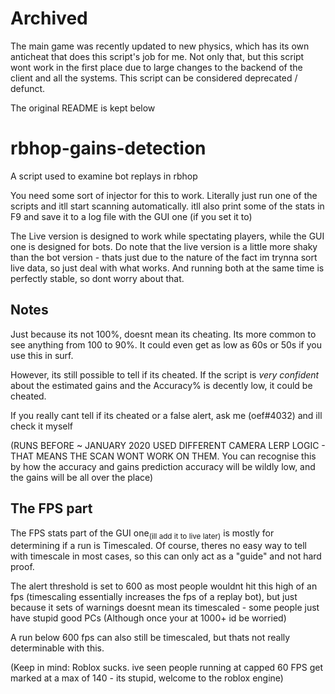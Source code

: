 # Archived
The main game was recently updated to new physics, which has its own anticheat that does this script's job for me. Not only that, but this script wont work in the first place due to large changes to the backend of the client and all the systems. This script can be considered deprecated / defunct.

The original README is kept below

# rbhop-gains-detection
A script used to examine bot replays in rbhop

You need some sort of injector for this to work. Literally just run one of the scripts and itll start scanning automatically.
itll also print some of the stats in F9 and save it to a log file with the GUI one (if you set it to)

The Live version is designed to work while spectating players, while the GUI one is designed for bots. Do note that the live version is a little more shaky than the bot version - thats just due to the nature of the fact im trynna sort live data, so just deal with what works. And running both at the same time is perfectly stable, so dont worry about that.

## Notes
Just because its not 100%, doesnt mean its cheating. Its more common to see anything from 100 to 90%. It could even get as low as 60s or 50s if you use this in surf.

However, its still possible to tell if its cheated. If the script is *very confident* about the estimated gains and the Accuracy% is decently low, it could be cheated.

If you really cant tell if its cheated or a false alert, ask me (oef#4032) and ill check it myself

(RUNS BEFORE ~ JANUARY 2020 USED DIFFERENT CAMERA LERP LOGIC - THAT MEANS THE SCAN WONT WORK ON THEM.
You can recognise this by how the accuracy and gains prediction accuracy will be wildly low, and the gains will be all over the place)

## The FPS part
The FPS stats part of the GUI one<sub>(ill add it to live later)</sub> is mostly for determining if a run is Timescaled. Of course, theres no easy way to tell with timescale in most cases, so this can only act as a "guide" and not hard proof.

The alert threshold is set to 600 as most people wouldnt hit this high of an fps (timescaling essentially increases the fps of a replay bot), but just because it sets of warnings doesnt mean its timescaled - some people just have stupid good PCs (Although once your at 1000+ id be worried)

A run below 600 fps can also still be timescaled, but thats not really determinable with this.

(Keep in mind: Roblox sucks. ive seen people running at capped 60 FPS get marked at a max of 140 - its stupid, welcome to the roblox engine)
